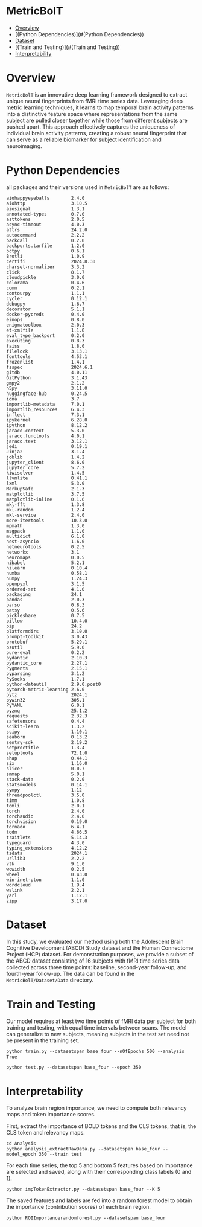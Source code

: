 # MetricBolT
- [Overview](#overview)
- [(Python Dependencies)](#(Python Dependencies))
- [Dataset](#Dataset)
- [(Train and Testing)](#(Train and Testing))
- [Interpretability](#Interpretability)

# Overview

``MetricBolT`` is an innovative deep learning framework designed to extract unique neural fingerprints from fMRI time series data. Leveraging deep metric learning techniques, it learns to map temporal brain activity patterns into a distinctive feature space where representations from the same subject are pulled closer together while those from different subjects are pushed apart. This approach effectively captures the uniqueness of individual brain activity patterns, creating a robust neural fingerprint that can serve as a reliable biomarker for subject identification and neuroimaging.



# Python Dependencies

all packages and their versions used in `MetricBolT` are as follows:

```
aiohappyeyeballs        2.4.0
aiohttp                 3.10.5
aiosignal               1.3.1
annotated-types         0.7.0
asttokens               2.0.5
async-timeout           4.0.3
attrs                   24.2.0
autocommand             2.2.2
backcall                0.2.0
backports.tarfile       1.2.0
bctpy                   0.6.1
Brotli                  1.0.9
certifi                 2024.8.30
charset-normalizer      3.3.2
click                   8.1.7
cloudpickle             3.0.0
colorama                0.4.6
comm                    0.2.1
contourpy               1.1.1
cycler                  0.12.1
debugpy                 1.6.7
decorator               5.1.1
docker-pycreds          0.4.0
einops                  0.8.0
enigmatoolbox           2.0.3
et-xmlfile              1.1.0
eval_type_backport      0.2.0
executing               0.8.3
faiss                   1.8.0
filelock                3.13.1
fonttools               4.53.1
frozenlist              1.4.1
fsspec                  2024.6.1
gitdb                   4.0.11
GitPython               3.1.43
gmpy2                   2.1.2
h5py                    3.11.0
huggingface-hub         0.24.5
idna                    3.7
importlib-metadata      7.0.1
importlib_resources     6.4.3
inflect                 7.3.1
ipykernel               6.28.0
ipython                 8.12.2
jaraco.context          5.3.0
jaraco.functools        4.0.1
jaraco.text             3.12.1
jedi                    0.19.1
Jinja2                  3.1.4
joblib                  1.4.2
jupyter_client          8.6.0
jupyter_core            5.7.2
kiwisolver              1.4.5
llvmlite                0.41.1
lxml                    5.3.0
MarkupSafe              2.1.3
matplotlib              3.7.5
matplotlib-inline       0.1.6
mkl-fft                 1.3.8
mkl-random              1.2.4
mkl-service             2.4.0
more-itertools          10.3.0
mpmath                  1.3.0
msgpack                 1.1.0
multidict               6.1.0
nest-asyncio            1.6.0
netneurotools           0.2.5
networkx                3.1
neuromaps               0.0.5
nibabel                 5.2.1
nilearn                 0.10.4
numba                   0.58.1
numpy                   1.24.3
openpyxl                3.1.5
ordered-set             4.1.0
packaging               24.1
pandas                  2.0.3
parso                   0.8.3
patsy                   0.5.6
pickleshare             0.7.5
pillow                  10.4.0
pip                     24.2
platformdirs            3.10.0
prompt-toolkit          3.0.43
protobuf                5.29.1
psutil                  5.9.0
pure-eval               0.2.2
pydantic                2.10.3
pydantic_core           2.27.1
Pygments                2.15.1
pyparsing               3.1.2
PySocks                 1.7.1
python-dateutil         2.9.0.post0
pytorch-metric-learning 2.6.0
pytz                    2024.1
pywin32                 305.1
PyYAML                  6.0.1
pyzmq                   25.1.2
requests                2.32.3
safetensors             0.4.4
scikit-learn            1.3.2
scipy                   1.10.1
seaborn                 0.13.2
sentry-sdk              2.19.2
setproctitle            1.3.4
setuptools              72.1.0
shap                    0.44.1
six                     1.16.0
slicer                  0.0.7
smmap                   5.0.1
stack-data              0.2.0
statsmodels             0.14.1
sympy                   1.12
threadpoolctl           3.5.0
timm                    1.0.8
tomli                   2.0.1
torch                   2.4.0
torchaudio              2.4.0
torchvision             0.19.0
tornado                 6.4.1
tqdm                    4.66.5
traitlets               5.14.3
typeguard               4.3.0
typing_extensions       4.12.2
tzdata                  2024.1
urllib3                 2.2.2
vtk                     9.1.0
wcwidth                 0.2.5
wheel                   0.43.0
win-inet-pton           1.1.0
wordcloud               1.9.4
wslink                  2.2.1
yarl                    1.12.1
zipp                    3.17.0
```

# Dataset

In this study, we evaluated our method using both the Adolescent Brain Cognitive Development (ABCD) Study dataset and the Human Connectome Project (HCP) dataset. For demonstration purposes, we provide a subset of the ABCD dataset consisting of 16 subjects with fMRI time series data collected across three time points: baseline, second-year follow-up, and fourth-year follow-up. The data can be found in the `MetricBolT/Dataset/Data` directory.

# Train and Testing

Our model requires at least two time points of fMRI data per subject for both training and testing, with equal time intervals between scans. The model can generalize to new subjects, meaning subjects in the test set need not be present in the training set.

```
python train.py --datasetspan base_four --nOfEpochs 500 --analysis True
```

```
python test.py --datasetspan base_four --epoch 350
```



# Interpretability 

To analyze brain region importance, we need to compute both relevancy maps and token importance scores.

First, extract the importance of BOLD tokens and the CLS tokens, that is, the CLS token and relevancy maps.

```
cd Analysis
python analysis_extractRawData.py --datasetspan base_four --model_epoch 350 --train test 
```

For each time series, the top 5 and bottom 5 features based on importance are selected and saved, along with their corresponding class labels (0 and 1).

```
python impTokenExtractor.py --datasetspan base_four --K 5 
```

The saved features and labels are fed into a random forest model to obtain the importance (contribution scores) of each brain region.

```
python ROIImportancerandomforest.py --datasetspan base_four
```





